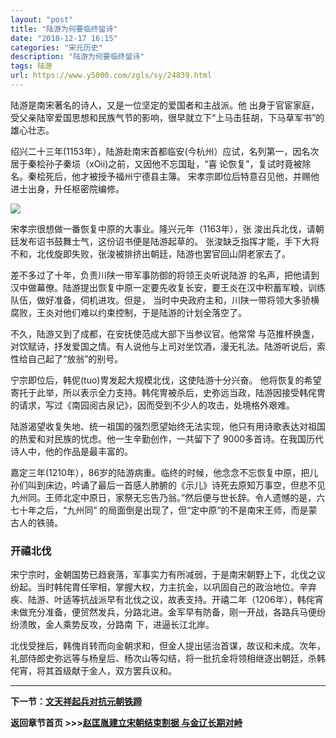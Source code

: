 ```yaml
---
layout: "post"
title: "陆游为何要临终留诗"
date: "2018-12-17 16:15"
categories: "宋元历史"
description: "陆游为何要临终留诗"
tags: 陆游
url: https://www.y5000.com/zgls/sy/24839.html
---
```






陆游是南宋著名的诗人，又是一位坚定的爱国者和主战派。他 出身于官宦家庭，受父亲陆宰爱国思想和民族气节的影响，很早就立下“上马击狂胡，下马草军书”的雄心壮志。

绍兴二十三年(1153年），陆游赴南宋首都临安(今杭州）应试，名列第一，因名次居于秦桧孙子秦埙（xOii)之前，又因他不忘国耻，“喜
论恢复”，复试时竟被除名。秦桧死后，他才被授予福州宁德县主簿。 宋孝宗即位后特意召见他，并赐他进士出身，升任枢密院编修。

![](https://img.y5000.com/uploads/allimg/170809/8-1FP9153039261.jpg)

宋孝宗很想做一番恢复中原的大事业。隆兴元年（1163年），张 浚出兵北伐，请朝廷发布诏书鼓舞士气，这份诏书便是陆游起草的。
张浚缺乏指挥才能，手下大将不和，北伐旋即失败，张浚被排挤出朝廷，陆游也罢官回山阴老家去了。

差不多过了十年，负责川陕一带军事防御的将领王炎听说陆游
的名声，把他请到汉中做幕僚。陆游提出恢复中原一定要先收复长安，要王炎在汉中积蓄军粮，训练队伍，做好准备，伺机进攻。但是，
当时中央政府主和，川陕一带将领大多骄横腐败，王炎对他们难以约束控制，于是陆游的计划全落空了。

不久，陆游又到了成都，在安抚使范成大部下当参议官。他常常
与范推杯换盏，对饮赋诗，抒发爱国之情。有人说他与上司对坐饮酒，漫无礼法。陆游听说后，索性给自己起了“放翁”的别号。

宁宗即位后，韩伲(tuo)冑发起大规模北伐，这使陆游十分兴奋。
他将恢复的希望寄托于此举，所以表示全力支持。韩侘冑被杀后，史弥远当政，陆游因接受韩侘冑的请求，写过《南园阅古泉记》，因而受到不少人的攻击，处境格外艰难。

陆游渴望收复失地、统一祖国的强烈愿望始终无法实现，他只有用诗歌表达对祖国的热爱和对民族的忧虑。他一生辛勤创作，一共留下了
9000多首诗。在我国历代诗人中，他的作品是最丰富的。

嘉定三年(1210年），86岁的陆游病重。临终的时候，他念念不忘恢复中原，把儿孙们叫到床边，吟诵了最后一首感人肺腑的《示儿》诗死去原知万事空，但悲不见九州同。王师北定中原日，家祭无忘告乃翁。”然后便与世长辞。令人遗憾的是，六七十年之后，“九州同”
的局面倒是出现了，但“定中原”的不是南宋王师，而是蒙古人的铁骑。

###  开禧北伐

宋宁宗时，金朝国势已趋衰落，军事实力有所减弱，于是南宋朝野上下，北伐之议纷起。当时韩侘胄任宰相，掌握大权，力主抗金，以巩固自己的政治地位。辛弃疾、陆游、叶适等抗战派早有北伐之议，故表支持。开禧二年（1206年），韩侘宵未做充分准备，便贸然发兵，分路北进。金军早有防备，刚一开战，各路兵马便纷纷溃敗，金人乘势反攻，分路南
下，进逼长江北岸。

北伐受挫后，韩傀肖转而向金朝求和，但金人提出惩治首谋，故议和未成。次年，礼部侍郎史弥远等与杨皇后、杨次山等勾结，将一批抗金将领相继逐出朝廷，杀韩侘宵，将其首级献于金人，双方罢兵议和。

* * *

**下一节：[文天祥起兵对抗元朝铁蹄](https://www.y5000.com/zgls/sy/24840.html)**

**返回章节首页 >>>[赵匡胤建立宋朝结束割据 与金辽长期对峙](https://www.y5000.com/zgls/sy/24928.html)**
